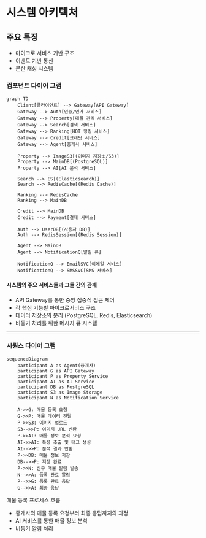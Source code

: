 # 시스템 아키텍처

## 주요 특징

* 마이크로 서비스 기반 구조
* 이벤트 기반 통신
* 분산 캐싱 시스템

### 컴포넌트 다이어 그램

```mermaid fullWidth="true"
graph TD
    Client[클라이언트] --> Gateway[API Gateway]
    Gateway --> Auth[인증/인가 서비스]
    Gateway --> Property[매물 관리 서비스]
    Gateway --> Search[검색 서비스]
    Gateway --> Ranking[HOT 랭킹 서비스]
    Gateway --> Credit[크레딧 서비스]
    Gateway --> Agent[중개사 서비스]

    Property --> ImageS3[(이미지 저장소/S3)]
    Property --> MainDB[(PostgreSQL)]
    Property --> AI[AI 분석 서비스]

    Search --> ES[(Elasticsearch)]
    Search --> RedisCache[(Redis Cache)]

    Ranking --> RedisCache
    Ranking --> MainDB

    Credit --> MainDB
    Credit --> Payment[결제 서비스]

    Auth --> UserDB[(사용자 DB)]
    Auth --> RedisSession[(Redis Session)]

    Agent --> MainDB
    Agent --> NotificationQ[알림 큐]

    NotificationQ --> EmailSVC[이메일 서비스]
    NotificationQ --> SMSSVC[SMS 서비스]
```



#### 시스템의 주요 서비스들과 그들 간의 관계

* API Gateway를 통한 중앙 집중식 접근 제어
* 각 핵심 기능별 마이크로서비스 구조
* 데이터 저장소의 분리 (PostgreSQL, Redis, Elasticsearch)
* 비동기 처리를 위한 메시지 큐 시스템

***

### 시퀀스 다이어 그램

```mermaid fullWidth="true"
sequenceDiagram
    participant A as Agent(중개사)
    participant G as API Gateway
    participant P as Property Service
    participant AI as AI Service
    participant DB as PostgreSQL
    participant S3 as Image Storage
    participant N as Notification Service

    A->>G: 매물 등록 요청
    G->>P: 매물 데이터 전달
    P->>S3: 이미지 업로드
    S3-->>P: 이미지 URL 반환
    P->>AI: 매물 정보 분석 요청
    AI->>AI: 특성 추출 및 태그 생성
    AI-->>P: 분석 결과 반환
    P->>DB: 매물 정보 저장
    DB-->>P: 저장 완료
    P->>N: 신규 매물 알림 발송
    N-->>A: 등록 완료 알림
    P-->>G: 등록 완료 응답
    G-->>A: 최종 응답
```



매물 등록 프로세스 흐름

* 중개사의 매물 등록 요청부터 최종 응답까지의 과정
* AI 서비스를 통한 매물 정보 분석
* 비동기 알림 처리
